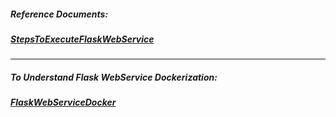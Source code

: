##### Reference Documents:
##### [StepsToExecuteFlaskWebService](https://github.com/rahulvaish/ReferenceDocuments/blob/master/MISCELLANEOUS/StepsToExecuteFlaskWebService.docx)

<hr>

##### To Understand Flask WebService *Dockerization*:
##### [FlaskWebServiceDocker](https://github.com/rahulvaish/Docker-Python/tree/FlaskWebServiceDocker)



